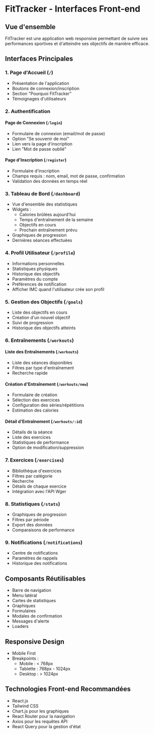 # FitTracker - Interfaces Front-end

## Vue d'ensemble

FitTracker est une application web responsive permettant de suivre ses performances sportives et d'atteindre ses objectifs de manière efficace.

## Interfaces Principales

### 1. Page d'Accueil (`/`)

- Présentation de l'application
- Boutons de connexion/inscription
- Section "Pourquoi FitTracker"
- Témoignages d'utilisateurs

### 2. Authentification

#### Page de Connexion (`/login`)

- Formulaire de connexion (email/mot de passe)
- Option "Se souvenir de moi"
- Lien vers la page d'inscription
- Lien "Mot de passe oublié"

#### Page d'Inscription (`/register`)

- Formulaire d'inscription
- Champs requis : nom, email, mot de passe, confirmation
- Validation des données en temps réel

### 3. Tableau de Bord (`/dashboard`)

- Vue d'ensemble des statistiques
- Widgets :
  - Calories brûlées aujourd'hui
  - Temps d'entraînement de la semaine
  - Objectifs en cours
  - Prochain entraînement prévu
- Graphiques de progression
- Dernières séances effectuées

### 4. Profil Utilisateur (`/profile`)

- Informations personnelles
- Statistiques physiques
- Historique des objectifs
- Paramètres du compte
- Préférences de notification
- Afficher IMC quand l'utilisateur crée son profil

### 5. Gestion des Objectifs (`/goals`)

- Liste des objectifs en cours
- Création d'un nouvel objectif
- Suivi de progression
- Historique des objectifs atteints

### 6. Entraînements (`/workouts`)

#### Liste des Entraînements (`/workouts`)

- Liste des séances disponibles
- Filtres par type d'entraînement
- Recherche rapide

#### Création d'Entraînement (`/workouts/new`)

- Formulaire de création
- Sélection des exercices
- Configuration des séries/répétitions
- Estimation des calories

#### Détail d'Entraînement (`/workouts/:id`)

- Détails de la séance
- Liste des exercices
- Statistiques de performance
- Option de modification/suppression

### 7. Exercices (`/exercises`)

- Bibliothèque d'exercices
- Filtres par catégorie
- Recherche
- Détails de chaque exercice
- Intégration avec l'API Wger

### 8. Statistiques (`/stats`)

- Graphiques de progression
- Filtres par période
- Export des données
- Comparaisons de performance

### 9. Notifications (`/notifications`)

- Centre de notifications
- Paramètres de rappels
- Historique des notifications

## Composants Réutilisables

- Barre de navigation
- Menu latéral
- Cartes de statistiques
- Graphiques
- Formulaires
- Modales de confirmation
- Messages d'alerte
- Loaders

## Responsive Design

- Mobile First
- Breakpoints :
  - Mobile : < 768px
  - Tablette : 768px - 1024px
  - Desktop : > 1024px

## Technologies Front-end Recommandées

- React.js
- Tailwind CSS
- Chart.js pour les graphiques
- React Router pour la navigation
- Axios pour les requêtes API
- React Query pour la gestion d'état
